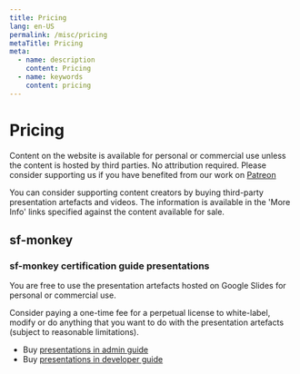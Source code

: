 ```yaml
---
title: Pricing
lang: en-US
permalink: /misc/pricing
metaTitle: Pricing
meta:
  - name: description
    content: Pricing
  - name: keywords
    content: pricing
---
```


# Pricing

Content on the website is available for personal or commercial use unless the content is hosted by third parties. No attribution required. Please consider supporting us if you have benefited from our work on [Patreon](https://www.patreon.com/crmcog)

You can consider supporting content creators by buying third-party presentation artefacts and videos. The information is available in the 'More Info' links specified against the content available for sale.

## sf-monkey

### sf-monkey certification guide presentations

You are free to use the presentation artefacts hosted on Google Slides for personal or commercial use.

Consider paying a one-time fee for a perpetual license to white-label, modify or do anything that you want to do with the presentation artefacts (subject to reasonable limitations).

- Buy [presentations in admin guide](https://payhip.com/b/hxX8)
- Buy [presentations in developer guide](https://payhip.com/b/UH4M)
